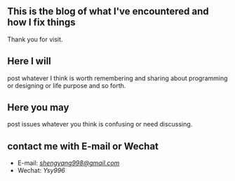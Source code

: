 ## This is the blog of what I've encountered and how I fix things
Thank you for visit.

## Here I will
post whatever I think is worth remembering and sharing
about programming or designing or life purpose and so forth.

## Here you may
post issues whatever you think is confusing or need discussing.

## contact me with E-mail or Wechat
- E-mail: *shengyang998@gmail.com*
- Wechat: *Ysy996*
